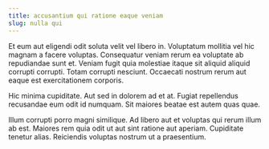 ```yaml
---
title: accusantium qui ratione eaque veniam
slug: nulla qui
---
```


Et eum aut eligendi odit soluta velit vel libero in. Voluptatum mollitia vel hic magnam a facere voluptas. Consequatur veniam rerum ea voluptate ab repudiandae sunt et. Veniam fugit quia molestiae itaque sit aliquid aliquid corrupti corrupti. Totam corrupti nesciunt. Occaecati nostrum rerum aut eaque est exercitationem corporis.

Hic minima cupiditate. Aut sed in dolorem ad et at. Fugiat repellendus recusandae eum odit id numquam. Sit maiores beatae est autem quas quae.

Illum corrupti porro magni similique. Ad libero aut et voluptas qui rerum illum ab est. Maiores rem quia odit ut aut sint ratione aut aperiam. Cupiditate tenetur alias. Reiciendis voluptas nostrum ut a praesentium.
